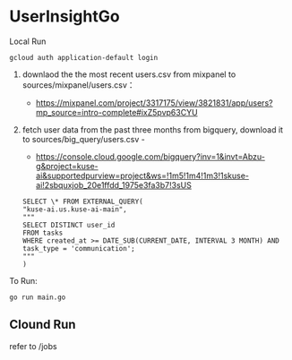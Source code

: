 # UserInsightGo

Local Run
```shell
gcloud auth application-default login

```

1.  downlaod the the most recent users.csv from mixpanel to sources/mixpanel/users.csv：
    - https://mixpanel.com/project/3317175/view/3821831/app/users?mp_source=intro-complete#ixZ5pvp63CYU
2.  fetch user data from the past three months from bigquery, download it to sources/big_query/users.csv -

    - https://console.cloud.google.com/bigquery?inv=1&invt=Abzu-g&project=kuse-ai&supportedpurview=project&ws=!1m5!1m4!1m3!1skuse-ai!2sbquxjob_20e1ffdd_1975e3fa3b7!3sUS

    ```shell
    SELECT \* FROM EXTERNAL_QUERY(
    "kuse-ai.us.kuse-ai-main",
    """
    SELECT DISTINCT user_id
    FROM tasks
    WHERE created_at >= DATE_SUB(CURRENT_DATE, INTERVAL 3 MONTH) AND task_type = 'communication';
    """
    )
    ```

To Run:

```shell
go run main.go
```

## Clound Run

refer to /jobs

